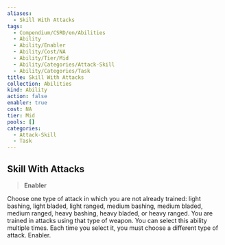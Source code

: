 ```yaml
---
aliases:
  - Skill With Attacks
tags:
  - Compendium/CSRD/en/Abilities
  - Ability
  - Ability/Enabler
  - Ability/Cost/NA
  - Ability/Tier/Mid
  - Ability/Categories/Attack-Skill
  - Ability/Categories/Task
title: Skill With Attacks
collection: Abilities
kind: Ability
action: false
enabler: true
cost: NA
tier: Mid
pools: []
categories:
  - Attack-Skill
  - Task
---
```

## Skill With Attacks  
>**Enabler**
  
Choose one type of attack in which you are not already trained: light bashing, light bladed, light ranged, medium bashing, medium bladed, medium ranged, heavy bashing, heavy bladed, or heavy ranged. You are trained in attacks using that type of weapon. You can select this ability multiple times. Each time you select it, you must choose a different type of attack. Enabler.